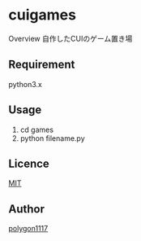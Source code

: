 # cuigames

Overview
自作したCUIのゲーム置き場

## Requirement
python3.x

## Usage
1. cd games
2. python filename.py

## Licence

[MIT](https://github.com/polygon1117/cuigames/blob/master/LICENSE)

## Author
[polygon1117](https://github.com/polygon1117)
